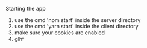 Starting the app 

1. use the cmd 'npm start' inside the server directory
2. use the cmd 'yarn start' inside the client directory
3. make sure your cookies are enabled
4. glhf
